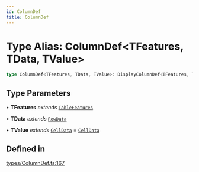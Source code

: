 ```yaml
---
id: ColumnDef
title: ColumnDef
---
```


# Type Alias: ColumnDef\<TFeatures, TData, TValue\>

```ts
type ColumnDef<TFeatures, TData, TValue>: DisplayColumnDef<TFeatures, TData, TValue> | GroupColumnDef<TFeatures, TData, TValue> | AccessorColumnDef<TFeatures, TData, TValue>;
```

## Type Parameters

• **TFeatures** *extends* [`TableFeatures`](../interfaces/tablefeatures.md)

• **TData** *extends* [`RowData`](rowdata.md)

• **TValue** *extends* [`CellData`](celldata.md) = [`CellData`](celldata.md)

## Defined in

[types/ColumnDef.ts:167](https://github.com/TanStack/table/blob/b1e6b79157b0debc7222660572b06c8b857f4605/packages/table-core/src/types/ColumnDef.ts#L167)
